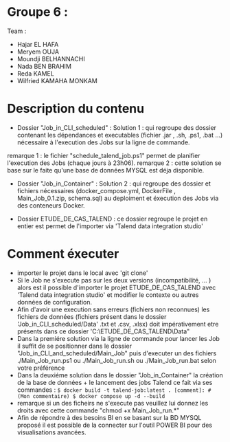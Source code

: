 # Groupe 6 :

Team : 
- Hajar EL HAFA 
- Meryem OUJA 
- Moundji BELHANNACHI 
- Nada BEN BRAHIM 
- Reda KAMEL 
- Wilfried KAMAHA MONKAM

# Description du contenu
- Dossier "Job_in_CLI_scheduled" : Solution 1 : qui regroupe des dossier contenant les dépendances et executables (fichier .jar , .sh, .ps1, .bat ...) nécessaire à l'execution des Jobs sur la ligne de commande.

remarque 1 : le fichier "schedule_talend_job.ps1" permet de planifier l'execution des Jobs (chaque jours à 23h06).
remarque 2 : cette solution se base sur le faite qu'une base de données MYSQL est déja disponible.

- Dossier "Job_in_Container" : Solution 2 : qui regroupe des dossier et fichiers nécessaires (docker_compose.yml, DockerFile , Main_Job_0.1.zip, schema.sql) au deploiment et éxecution des Jobs via des conteneurs Docker.

- Dossier ETUDE_DE_CAS_TALEND : ce dossier regroupe le projet en entier est permet de l'importer via 'Talend data integration studio'  

# Comment éxecuter
- importer le projet dans le local avec 'git clone' 
- Si le Job ne s'execute pas sur les deux versions (incompatibilité, ... ) alors est il possible d'importer le projet ETUDE_DE_CAS_TALEND avec 'Talend data integration studio' et modifier le contexte ou autres données de configuration.
- Afin d'avoir une execution sans erreurs (fichiers non reconnues) les fichiers de données (fichiers présent dans le dossier 'Job_in_CLI_scheduled/Data' .txt et .csv, .xlsx) doit impérativement etre présents dans ce dossier 'C:\ETUDE_DE_CAS_TALEND\Data"
- Dans la premiére solution via la ligne de commande pour lancer les Job il suffit de se positionner dans le dossier "Job_in_CLI_and_scheduled/Main_Job" puis d'executer un des fichiers ./Main_Job_run.ps1 ou ./Main_Job_run.sh ou ./Main_Job_run.bat selon votre préférence
- Dans la deuxiéme solution dans le dossier "Job_in_Container" la création de la base de données + le lancement des jobs Talend ce fait via ses commandes :
          ```
          $ docker build -t talend-job:latest .
[comment]: # (Mon commentaire)
          $ docker compose up -d --build
          ```
- remarque si un des ficheirs ne s'execute pas veuillez lui donnez les droits avec cette commande "chmod +x Main_Job_run.*" 
- Afin de répondre à des besoins BI en se basant sur la BD MYSQL proposé il est possible de la connecter sur l'outil POWER BI pour des visualisations avancées. 
